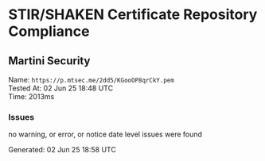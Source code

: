 # STIR/SHAKEN Certificate Repository Compliance

## Martini Security

Name: `https://p.mtsec.me/2dd5/KGooOP8qrCkY.pem`\
Tested At: 02 Jun 25 18:48 UTC\
Time: 2013ms

### Issues

no warning, or error, or notice date level issues were found

Generated: 02 Jun 25 18:58 UTC